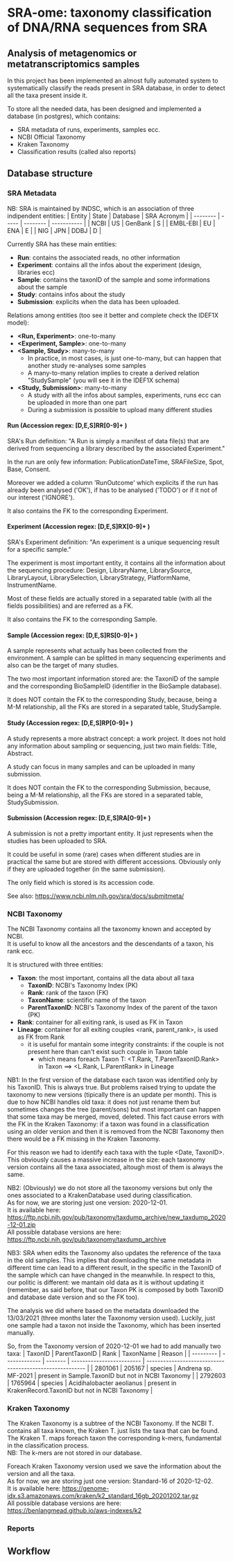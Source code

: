 # SRA-ome: taxonomy classification of DNA/RNA sequences from SRA
## Analysis of metagenomics or metatranscriptomics samples

In this project has been implemented an almost fully automated system to systematically classify the reads present in SRA database, in order to detect all the taxa present inside it.

To store all the needed data, has been designed and implemented a database (in postgres), which contains: 
 * SRA metadata of runs, experiments, samples ecc. 
 * NCBI Official Taxonomy
 * Kraken Taxonomy
 * Classification results (called also reports)

## Database structure

### SRA Metadata

NB: SRA is maintained by INDSC, which is an association of three indipendent entities:
| Entity   | State | Database | SRA Acronym |
| -------- | ----- | -------- | ----------- |
| NCBI     | US    | GenBank  | S           |
| EMBL-EBI | EU    | ENA      | E           |
| NIG      | JPN   | DDBJ     | D           |

Currently SRA has these main entities:
 * **Run**: contains the associated reads, no other information
 * **Experiment**: contains all the infos about the experiment (design, libraries ecc)
 * **Sample**: contains the taxonID of the sample and some informations about the sample
 * **Study**: contains infos about the study
 * **Submission**: explicits when the data has been uploaded.

Relations among entities (too see it better and complete check the IDEF1X model):
 * **<Run, Experiment>**: one-to-many
 * **<Experiment, Sample>**: one-to-many
 * **<Sample, Study>**: many-to-many 
    * In practice, in most cases, is just one-to-many, but can happen that another study re-analyses some samples
    * A many-to-many relation implies to create a derived relation "StudySample" (you will see it in the IDEF1X schema)
 * **<Study, Submission>**: many-to-many
    * A study with all the infos about samples, experiments, runs ecc can be uploaded in more than one part
    * During a submission is possible to upload many different studies

#### Run (Accession regex: [D,E,S]RR[0-9]+ )
SRA's Run definition:
"A Run is simply a manifest of data file(s) that are derived from sequencing a library described by the associated Experiment."

In the run are only few information: PublicationDateTime, SRAFileSize, Spot, Base, Consent.

Moreover we added a column 'RunOutcome' which explicits if the run has already been analysed ('OK'), if has to be analysed ('TODO') or if it not of our interest ('IGNORE').

It also contains the FK to the corresponding Experiment.

#### Experiment (Accession regex: [D,E,S]RX[0-9]+ )
SRA's Experiment definition:
"An experiment is a unique sequencing result for a specific sample."

The experiment is most important entity, it contains all the information about the sequencing procedure:
Design, LibraryName, LibrarySource, LibraryLayout, LibrarySelection, LibraryStrategy, PlatformName, InstrumentName.

Most of these fields are actually stored in a separated table (with all the fields possibilities) and are referred as a FK.

It also contains the FK to the corresponding Sample.

#### Sample (Accession regex: [D,E,S]RS[0-9]+ )
A sample represents what actually has been collected from the environment.
A sample can be splitted in many sequencing experiments and also can be the target of many studies.

The two most important information stored are: the TaxonID of the sample and the corresponding BioSampleID (identifier in the BioSample database).

It does NOT contain the FK to the corresponding Study, because, being a M-M relationship, all the FKs are stored in a separated table, StudySample.

#### Study (Accession regex: [D,E,S]RP[0-9]+ )
A study represents a more abstract concept: a work project.
It does not hold any information about sampling or sequencing, just two main fields: Title, Abstract.

A study can focus in many samples and can be uploaded in many submission.

It does NOT contain the FK to the corresponding Submission, because, being a M-M relationship, all the FKs are stored in a separated table, StudySubmission.

#### Submission (Accession regex: [D,E,S]RA[0-9]+ )
A submission is not a pretty important entity.
It just represents when the studies has been uploaded to SRA.

It could be useful in some (rare) cases when different studies are in practical the same but are stored with different accessions.
Obviously only if they are uploaded together (in the same submission).

The only field which is stored is its accession code.

See also: https://www.ncbi.nlm.nih.gov/sra/docs/submitmeta/

### NCBI Taxonomy
The NCBI Taxonomy contains all the taxonomy known and accepted by NCBI.<br>
It is useful to know all the ancestors and the descendants of a taxon, his rank ecc.

It is structured with three entities:
 * **Taxon**: the most important, contains all the data about all taxa
   * **TaxonID**: NCBI's Taxonomy Index (PK)
   * **Rank**: rank of the taxon (FK)
   * **TaxonName**: scientific name of the taxon
   * **ParentTaxonID**: NCBI's Taxonomy Index of the parent of the taxon (PK)
 * **Rank**: container for all exiting rank, is used as FK in Taxon
 * **Lineage**: container for all exiting couples <rank, parent_rank>, is used as FK from Rank
   * it is useful for mantain some integrity constraints: if the couple is not present here than can't exist such couple in Taxon table 
      * which means foreach Taxon T: <T.Rank, T.ParenTaxonID.Rank> in Taxon ==> <L.Rank, L.ParentRank> in Lineage

NB1: In the first version of the database each taxon was identified only by his TaxonID.
This is always true.
But problems raised trying to update the taxonomy to new versions (tipically there is an update per month).
This is due to how NCBI handles old taxa: it does not just rename them but sometimes changes the tree (parent/sons) but most important can happen that some taxa may be merged, moved, deleted.
This fact cause errors with the FK in the Kraken Taxonomy: if a taxon was found in a classification using an older version and then it is removed from the NCBI Taxonomy then there would be a FK missing in the Kraken Taxonomy.

For this reason we had to identify each taxa with the tuple <Date, TaxonID>.
This obviously causes a massive increase in the size: each taxonomy version contains all the taxa associated, altough most of them is always the same.

NB2: (Obviously) we do not store all the taxonomy versions but only the ones associated to a KrakenDatabase used during classification.<br>
As for now, we are storing just one version: 2020-12-01.<br>
It is available here: https://ftp.ncbi.nih.gov/pub/taxonomy/taxdump_archive/new_taxdump_2020-12-01.zip<br>
All possible database versions are here: https://ftp.ncbi.nih.gov/pub/taxonomy/taxdump_archive

NB3: SRA when edits the Taxonomy also updates the reference of the taxa in the old samples.
This implies that downloading the same metadata in different time can lead to a different result, in the specific in the TaxonID of the sample which can have changed in the meanwhile.
In respect to this, our politic is different: we mantain old data as it is without updating it (remember, as said before, that our Taxon PK is composed by both TaxonID and database date version and so the FK too).

The analysis we did where based on the metadata downloaded the 13/03/2021 (three months later the Taxonomy version used).
Luckily, just one sample had a taxon not inside the Taxonomy, which has been inserted manually.

So, from the Taxonomy version of 2020-12-01 we had to add manually two taxa:
| TaxonID   | ParentTaxonID | Rank    | TaxonName                 | Reason                                                   |
| --------- | ------------- | ------- | ------------------------- | -------------------------------------------------------- |
| 2801061   | 205167        | species | Andrena sp. MF-2021       | present in Sample.TaxonID but not in NCBI Taxonomy       |
| 2792603   | 1765964       | species | Acidihalobacter aeolianus | present in KrakenRecord.TaxonID but not in NCBI Taxonomy |

### Kraken Taxonomy
The Kraken Taxonomy is a subtree of the NCBI Taxonomy.
If the NCBI T. contains all taxa known, the Kraken T. just lists the taxa that can be found.
The Kraken T. maps foreach taxon the corresponding k-mers, fundamental in the classification process.<br>
NB: The k-mers are not stored in our database.

Foreach Kraken Taxonomy version used we save the information about the version and all the taxa.<br>
As for now, we are storing just one version: Standard-16 of 2020-12-02.<br>
It is available here: https://genome-idx.s3.amazonaws.com/kraken/k2_standard_16gb_20201202.tar.gz<br>
All possible database versions are here: https://benlangmead.github.io/aws-indexes/k2

### Reports


## Workflow
